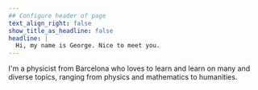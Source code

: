 ```yaml
---
## Configure header of page
text_align_right: false
show_title_as_headline: false
headline: |
  Hi, my name is George. Nice to meet you.
---
```


<!-- this is a subheadline -->
I'm a physicist from Barcelona who loves to learn and learn on many and diverse topics, ranging from physics and mathematics to humanities.
